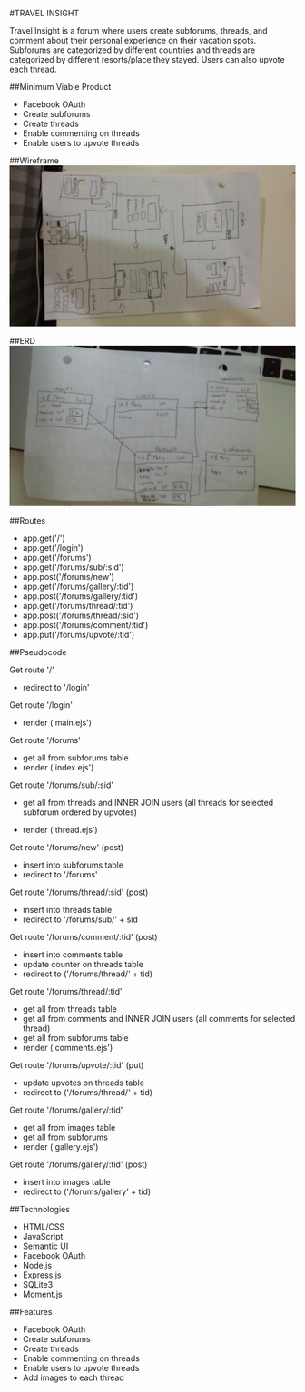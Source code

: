 #TRAVEL INSIGHT

Travel Insight is a forum where users create subforums, threads, and comment about their personal experience on their vacation spots. Subforums are categorized by different countries and threads are categorized by different resorts/place they stayed.  Users can also upvote each thread.

##Minimum Viable Product
* Facebook OAuth
* Create subforums
* Create threads
* Enable commenting on threads
* Enable users to upvote threads

##Wireframe
![ERD](readme_pic/wireframe.jpg)

##ERD
![ERD](readme_pic/erd.jpg)

##Routes

* app.get('/')
* app.get('/login')
* app.get('/forums')
* app.get('/forums/sub/:sid')
* app.post('/forums/new')
* app.get('/forums/gallery/:tid')
* app.post('/forums/gallery/:tid')
* app.get('/forums/thread/:tid')
* app.post('/forums/thread/:sid')
* app.post('/forums/comment/:tid')
* app.put('/forums/upvote/:tid')

##Pseudocode

Get route '/'
* redirect to '/login'

Get route '/login'

* render ('main.ejs')

Get route '/forums'

* get all from subforums table
* render ('index.ejs')

Get route '/forums/sub/:sid'

* get all from threads and INNER JOIN users (all threads for selected subforum ordered by upvotes)

* render ('thread.ejs')

Get route '/forums/new' (post)

* insert into subforums table
* redirect to '/forums'

Get route '/forums/thread/:sid' (post)

* insert into threads table
* redirect to '/forums/sub/' + sid

Get route '/forums/comment/:tid' (post)

* insert into comments table
* update counter on threads table
* redirect to ('/forums/thread/' + tid)

Get route '/forums/thread/:tid'

* get all from threads table
* get all from comments and INNER JOIN users (all comments for selected thread)
* get all from subforums table
* render ('comments.ejs')

Get route '/forums/upvote/:tid' (put)

* update upvotes on threads table
* redirect to ('/forums/thread/' + tid)

Get route '/forums/gallery/:tid'

* get all from images table
* get all from subforums
* render ('gallery.ejs')

Get route '/forums/gallery/:tid' (post)

* insert into images table
* redirect to ('/forums/gallery' + tid)

##Technologies
* HTML/CSS
* JavaScript
* Semantic UI
* Facebook OAuth
* Node.js
* Express.js
* SQLite3
* Moment.js

##Features
* Facebook OAuth
* Create subforums
* Create threads
* Enable commenting on threads
* Enable users to upvote threads
* Add images to each thread




